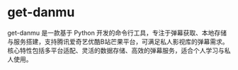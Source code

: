 # get-danmu
get-danmu 是一款基于 Python 开发的命令行工具，专注于弹幕获取、本地存储与服务搭建，支持腾讯爱奇艺优酷B站芒果平台，可满足私人影视库的弹幕需求。核心特性包括多平台适配、灵活的数据存储、高效的弹幕服务，适合个人学习与私人使用。
